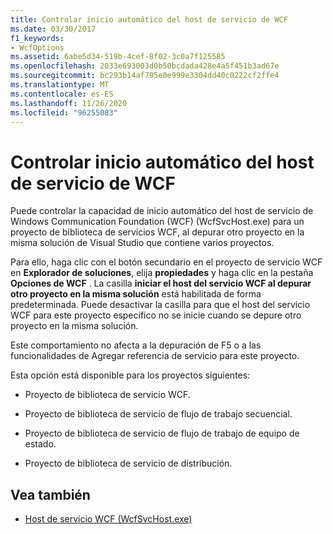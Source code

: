 ```yaml
---
title: Controlar inicio automático del host de servicio de WCF
ms.date: 03/30/2017
f1_keywords:
- WcfOptions
ms.assetid: 6abe5d34-519b-4cef-8f02-3c0a7f125585
ms.openlocfilehash: 2033e693003d0b50bcdada428e4a5f451b3ad67e
ms.sourcegitcommit: bc293b14af795e0e999e3304dd40c0222cf2ffe4
ms.translationtype: MT
ms.contentlocale: es-ES
ms.lasthandoff: 11/26/2020
ms.locfileid: "96255083"
---
```

# <a name="controlling-auto-launching-of-wcf-service-host"></a>Controlar inicio automático del host de servicio de WCF

Puede controlar la capacidad de inicio automático del host de servicio de Windows Communication Foundation (WCF) (WcfSvcHost.exe) para un proyecto de biblioteca de servicios WCF, al depurar otro proyecto en la misma solución de Visual Studio que contiene varios proyectos.  
  
 Para ello, haga clic con el botón secundario en el proyecto de servicio WCF en **Explorador de soluciones**, elija **propiedades** y haga clic en la pestaña **Opciones de WCF** . La casilla **iniciar el host del servicio WCF al depurar otro proyecto en la misma solución** está habilitada de forma predeterminada. Puede desactivar la casilla para que el host del servicio WCF para este proyecto específico no se inicie cuando se depure otro proyecto en la misma solución.  
  
 Este comportamiento no afecta a la depuración de F5 o a las funcionalidades de Agregar referencia de servicio para este proyecto.  
  
 Esta opción está disponible para los proyectos siguientes:  
  
- Proyecto de biblioteca de servicio WCF.  
  
- Proyecto de biblioteca de servicio de flujo de trabajo secuencial.  
  
- Proyecto de biblioteca de servicio de flujo de trabajo de equipo de estado.  
  
- Proyecto de biblioteca de servicio de distribución.  
  
## <a name="see-also"></a>Vea también

- [Host de servicio WCF (WcfSvcHost.exe)](wcf-service-host-wcfsvchost-exe.md)
